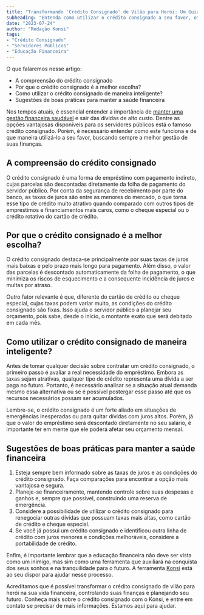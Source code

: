 ```yaml
---
title: "Transformando 'Crédito Consignado' de Vilão para Herói: Um Guia para Servidores Públicos"
subheading: "Entenda como utilizar o crédito consignado a seu favor, otimizando sua vida financeira de maneira inteligente e segura."
date: "2023-07-24"
author: "Redação Konsi"
tags:
- "Crédito Consignado"
- "Servidores Públicos"
- "Educação Financeira"
---
```


O que falaremos nesse artigo:

- A compreensão do crédito consignado
- Por que o crédito consignado é a melhor escolha?
- Como utilizar o crédito consignado de maneira inteligente?
- Sugestões de boas práticas para manter a saúde financeira


Nos tempos atuais, é essencial entender a importância de [manter uma gestão financeira saudável](https://konsi.com.br/postagens/gesto-do-crdito-consignado-como-utilizar-com-sabedoria) e sair das dívidas de alto custo. Dentre as opções vantajosas disponíveis para os servidores públicos está o famoso crédito consignado. Porém, é necessário entender como este funciona e de que maneira utilizá-lo a seu favor, buscando sempre a melhor gestão de suas finanças.

## A compreensão do crédito consignado

O crédito consignado é uma forma de empréstimo com pagamento indireto, cujas parcelas são descontadas diretamente da folha de pagamento do servidor público. Por conta da segurança de recebimento por parte do banco, as taxas de juros são entre as menores do mercado, o que torna esse tipo de crédito muito atrativo quando comparado com outros tipos de empréstimos e financiamentos mais caros, como o cheque especial ou o crédito rotativo do cartão de crédito.

## Por que o crédito consignado é a melhor escolha?

O crédito consignado destaca-se principalmente por suas taxas de juros mais baixas e pelo prazo mais longo para pagamento. Além disso, o valor das parcelas é descontado automaticamente da folha de pagamento, o que minimiza os riscos de esquecimento e a consequente incidência de juros e multas por atraso.

Outro fator relevante é que, diferente do cartão de crédito ou cheque especial, cujas taxas podem variar muito, as condições do crédito consignado são fixas. Isso ajuda o servidor público a planejar seu orçamento, pois sabe, desde o início, o montante exato que será debitado em cada mês.

## Como utilizar o crédito consignado de maneira inteligente?

Antes de tomar qualquer decisão sobre contratar um crédito consignado, o primeiro passo é avaliar a real necessidade do empréstimo. Embora as taxas sejam atrativas, qualquer tipo de crédito representa uma dívida a ser paga no futuro. Portanto, é necessário analisar se a situação atual demanda mesmo essa alternativa ou se é possível postergar esse passo até que os recursos necessários possam ser acumulados.

Lembre-se, o crédito consignado é um forte aliado em situações de emergências inesperadas ou para quitar dívidas com juros altos. Porém, já que o valor do empréstimo será descontado diretamente no seu salário, é importante ter em mente que ele poderá afetar seu orçamento mensal.

## Sugestões de boas práticas para manter a saúde financeira

1. Esteja sempre bem informado sobre as taxas de juros e as condições do crédito consignado. Faça comparações para encontrar a opção mais vantajosa e segura.
2. Planeje-se financeiramente, mantendo controle sobre suas despesas e ganhos e, sempre que possível, construindo uma reserva de emergência.
3. Considere a possibilidade de utilizar o crédito consignado para renegociar outras dívidas que possuam taxas mais altas, como cartão de crédito e cheque especial.
4. Se você já possui um crédito consignado e identificou outra linha de crédito com juros menores e condições melhoráveis, considere a portabilidade de crédito.

Enfim, é importante lembrar que a educação financeira não deve ser vista como um inimigo, mas sim como uma ferramenta que auxiliará na conquista dos seus sonhos e na tranquilidade para o futuro. A ferramenta [Konsi](https://konsi.com.br) está ao seu dispor para ajudar nesse processo.

Acreditamos que é possível transformar o crédito consignado de vilão para herói na sua vida financeira, controlando suas finanças e planejando seu futuro. Conheça mais sobre o crédito consignado com o Konsi, e entre em contato se precisar de mais informações. Estamos aqui para ajudar.